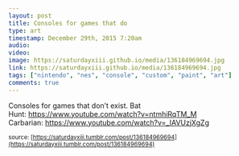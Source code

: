 ```yaml
---
layout: post
title: Consoles for games that do
type: art
timestamp: December 29th, 2015 7:20am
audio: 
video: 
image: https://saturdayxiii.github.io/media/136184969694.jpg
link: https://saturdayxiii.github.io/media/136184969694.jpg
tags: ["nintendo", "nes", "console", "custom", "paint", "art"]
comments: true
---
```

Consoles for games that don’t exist.
Bat Hunt: <a href="https://www.youtube.com/watch?v=ntmhiRqTM_M" target="_blank">https://www.youtube.com/watch?v=ntmhiRqTM_M</a>
Carbarian: <a href="https://www.youtube.com/watch?v=_IAVUzjXgZg" target="_blank">https://www.youtube.com/watch?v=_IAVUzjXgZg</a>
 
  
<small>source: [https://saturdayxiii.tumblr.com/post/136184969694](https://saturdayxiii.tumblr.com/post/136184969694)</small>